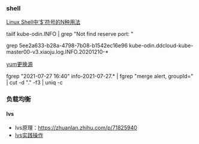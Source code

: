 ### shell

[Linux Shell中'$'符号的N种用法](https://www.caosh.me/linux/dollar-in-linux-shell/)

tailf kube-odin.INFO | grep "Not find reserve port: "

grep 5ee2a633-b28a-4798-7b08-b1542ec16e96 kube-odin.ddcloud-kube-master00-v3.xiaoju.log.INFO.20201210-*



[yum更换源](https://blog.csdn.net/wudinaniya/article/details/105758739)



fgrep "2021-07-27 16:40" info-2021-07-27.* | fgrep "merge alert, groupId=" | cut -d "." -f3 | uniq -c





### 负载均衡

#### lvs 

+ lvs原理：https://zhuanlan.zhihu.com/p/71825940
+ [lvs实践操作](https://www.cnblogs.com/arjenlee/p/9262737.html#auto_id_9)

